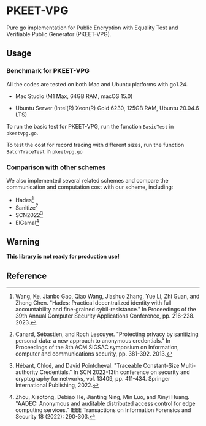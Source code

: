 # PKEET-VPG
Pure go implementation for Public Encryption with Equality Test and Verifiable Public Generator (PKEET-VPG).

## Usage

### Benchmark for PKEET-VPG

All the codes are tested on both Mac and Ubuntu platforms with go1.24.

- Mac Studio (M1 Max, 64GB RAM, macOS 15.0)

- Ubuntu Server (Intel(R) Xeon(R) Gold 6230, 125GB RAM, Ubuntu 20.04.6 LTS)

To run the basic test for PKEET-VPG, run the function `BasicTest` in `pkeetvpg.go`.

To test the cost for record tracing with different sizes, run the function `BatchTraceTest` in `pkeetvpg.go` 

### Comparison with other schemes

We also implemented several related schemes and compare the communication and computation cost with our scheme, including:
- Hades[^1]
- Sanitize[^2]
- SCN2022[^3]
- ElGamal[^4]



## Warning

**This library is not ready for production use!**


## Reference

[^1]: Wang, Ke, Jianbo Gao, Qiao Wang, Jiashuo Zhang, Yue Li, Zhi Guan, and Zhong Chen. "Hades: Practical decentralized identity with full accountability and fine-grained sybil-resistance." In Proceedings of the 39th Annual Computer Security Applications Conference, pp. 216-228. 2023.
[^2]: Canard, Sébastien, and Roch Lescuyer. "Protecting privacy by sanitizing personal data: a new approach to anonymous credentials." In Proceedings of the 8th ACM SIGSAC symposium on Information, computer and communications security, pp. 381-392. 2013.
[^3]: Hébant, Chloé, and David Pointcheval. "Traceable Constant-Size Multi-authority Credentials." In SCN 2022-13th conference on security and cryptography for networks, vol. 13409, pp. 411-434. Springer International Publishing, 2022.
[^4]: Zhou, Xiaotong, Debiao He, Jianting Ning, Min Luo, and Xinyi Huang. "AADEC: Anonymous and auditable distributed access control for edge computing services." IEEE Transactions on Information Forensics and Security 18 (2022): 290-303.


